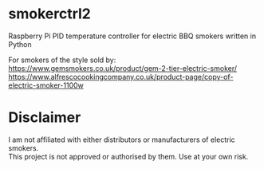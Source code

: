 # smokerctrl2
Raspberry Pi PID temperature controller for electric BBQ smokers written in Python 

For smokers of the style sold by:
https://www.gemsmokers.co.uk/product/gem-2-tier-electric-smoker/
https://www.alfrescocookingcompany.co.uk/product-page/copy-of-electric-smoker-1100w

# Disclaimer
I am not affiliated with either distributors or manufacturers of electric smokers.  
This project is not approved or authorised by them.  Use at your own risk.
